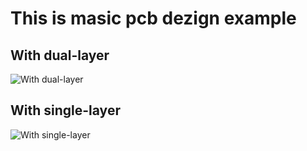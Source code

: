 # This is masic pcb dezign example


## With dual-layer



![With dual-layer](https://raw.githubusercontent.com/milosnikolic93/pcb_example/master/meta_data/dual_layer.jpg "This is a sample image.")



## With single-layer

![With single-layer](https://raw.githubusercontent.com/milosnikolic93/pcb_example/master/meta_data/single_layer.jpg "This is a sample image.")